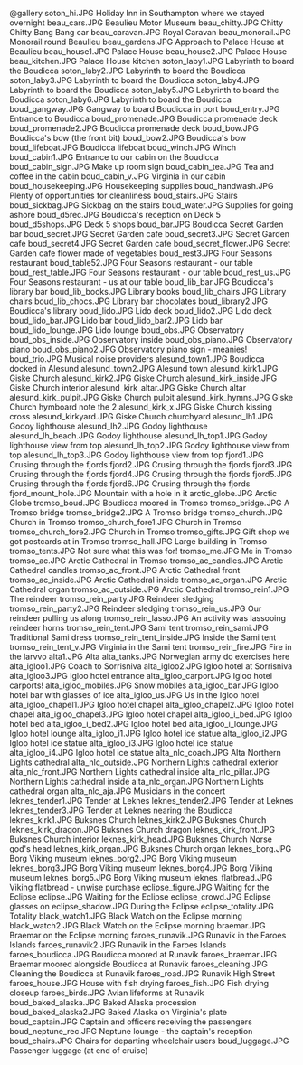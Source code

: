 @gallery
soton_hi.JPG		Holiday Inn in Southampton where we stayed overnight
beau_cars.JPG		Beaulieu Motor Museum
beau_chitty.JPG		Chitty Chitty Bang Bang car
beau_caravan.JPG		Royal Caravan
beau_monorail.JPG		Monorail round Beaulieu
beau_gardens.JPG		Approach to Palace House at Beaulieu
beau_house1.JPG		Palace House
beau_house2.JPG		Palace House
beau_kitchen.JPG		Palace House kitchen
soton_laby1.JPG		Labyrinth to board the Boudicca
soton_laby2.JPG		Labyrinth to board the Boudicca
soton_laby3.JPG		Labyrinth to board the Boudicca
soton_laby4.JPG		Labyrinth to board the Boudicca
soton_laby5.JPG		Labyrinth to board the Boudicca
soton_laby6.JPG		Labyrinth to board the Boudicca
boud_gangway.JPG		Gangway to board Boudicca in port
boud_entry.JPG		Entrance to Boudicca
boud_promenade.JPG		Boudicca promenade deck
boud_promenade2.JPG		Boudicca promenade deck
boud_bow.JPG		Boudicca's bow (the front bit)
boud_bow2.JPG		Boudicca's bow
boud_lifeboat.JPG		Boudicca lifeboat
boud_winch.JPG		Winch
boud_cabin1.JPG		Entrance to our cabin on the Boudicca
boud_cabin_sign.JPG		Make up room sign
boud_cabin_tea.JPG		Tea and coffee in the cabin
boud_cabin_v.JPG		Virginia in our cabin
boud_housekeeping.JPG		Housekeeping supplies
boud_handwash.JPG		Plenty of opportunities for cleanliness
boud_stairs.JPG		Stairs
boud_sickbag.JPG		Sickbag on the stairs
boud_water.JPG		Supplies for going ashore
boud_d5rec.JPG		Boudicca's reception on Deck 5
boud_d5shops.JPG		Deck 5 shops
boud_bar.JPG		Boudicca Secret Garden bar
boud_secret.JPG		Secret Garden cafe
boud_secret3.JPG		Secret Garden cafe
boud_secret4.JPG		Secret Garden cafe
boud_secret_flower.JPG		Secret Garden cafe flower made of vegetables
boud_rest3.JPG		Four Seasons restaurant
boud_table52.JPG		Four Seasons restaurant - our table
boud_rest_table.JPG		Four Seasons restaurant - our table
boud_rest_us.JPG		Four Seasons restaurant - us at our table
boud_lib_bar.JPG		Boudicca's library bar
boud_lib_books.JPG		Library books
boud_lib_chairs.JPG		Library chairs
boud_lib_chocs.JPG		Library bar chocolates
boud_library2.JPG		Boudicca's library
boud_lido.JPG		Lido deck
boud_lido2.JPG		Lido deck
boud_lido_bar.JPG		Lido bar
boud_lido_bar2.JPG		Lido bar
boud_lido_lounge.JPG		Lido lounge
boud_obs.JPG		Observatory
boud_obs_inside.JPG		Observatory inside
boud_obs_piano.JPG		Observatory piano
boud_obs_piano2.JPG		Observatory piano sign - meanies!
boud_trio.JPG		Musical noise providers
alesund_town1.JPG		Boudicca docked in Alesund
alesund_town2.JPG		Alesund town
alesund_kirk1.JPG		Giske Church
alesund_kirk2.JPG		Giske Church
alesund_kirk_inside.JPG		Giske Church interior
alesund_kirk_altar.JPG		Giske Church altar
alesund_kirk_pulpit.JPG		Giske Church pulpit
alesund_kirk_hymns.JPG		Giske Church hymboard note the 2
alesund_kirk_x.JPG		Giske Church kissing cross
alesund_kirkyard.JPG		Giske Church churchyard
alesund_lh1.JPG		Godoy lighthouse
alesund_lh2.JPG		Godoy lighthouse
alesund_lh_beach.JPG		Godoy lighthouse
alesund_lh_top1.JPG		Godoy lighthouse view from top
alesund_lh_top2.JPG		Godoy lighthouse view from top
alesund_lh_top3.JPG		Godoy lighthouse view from top
fjord1.JPG		Crusing through the fjords
fjord2.JPG		Crusing through the fjords
fjord3.JPG		Crusing through the fjords
fjord4.JPG		Crusing through the fjords
fjord5.JPG		Crusing through the fjords
fjord6.JPG		Crusing through the fjords
fjord_mount_hole.JPG		Mountain with a hole in it
arctic_globe.JPG		Arctic Globe
tromso_boud.JPG		Boudicca moored in Tromso
tromso_bridge.JPG		A Tromso bridge
tromso_bridge2.JPG		A Tromso bridge
tromso_church.JPG		Church in Tromso
tromso_church_fore1.JPG		Church in Tromso
tromso_church_fore2.JPG		Church in Tromso
tromso_gifts.JPG		Gift shop we got postcards at in Tromso
tromso_hall.JPG		Large building in Tromso
tromso_tents.JPG		Not sure what this was for!
tromso_me.JPG		Me in Tromso
tromso_ac.JPG		Arctic Cathedral in Tromso
tromso_ac_candles.JPG		Arctic Cathedral candles
tromso_ac_front.JPG		Arctic Cathedral front
tromso_ac_inside.JPG		Arctic Cathedral inside
tromso_ac_organ.JPG		Arctic Cathedral organ
tromso_ac_outside.JPG		Arctic Cathedral
tromso_rein1.JPG		The reindeer
tromso_rein_party.JPG		Reindeer sledging
tromso_rein_party2.JPG		Reindeer sledging
tromso_rein_us.JPG		Our reindeer pulling us along
tromso_rein_lasso.JPG		An activity was lassooing reindeer horns
tromso_rein_tent.JPG		Sami tent
tromso_rein_sami.JPG		Traditional Sami dress
tromso_rein_tent_inside.JPG		Inside the Sami tent
tromso_rein_tent_v.JPG		Virginia in the Sami tent
tromso_rein_fire.JPG		Fire in the larvvo
alta1.JPG		Alta
alta_tanks.JPG		Norwegian army do exercises here
alta_igloo1.JPG		Coach to Sorrisniva
alta_igloo2.JPG		Igloo hotel at Sorrisniva
alta_igloo3.JPG		Igloo hotel entrance
alta_igloo_carport.JPG		Igloo hotel carports!
alta_igloo_mobiles.JPG		Snow mobiles
alta_igloo_bar.JPG		Igloo hotel bar with glasses of ice
alta_igloo_us.JPG		Us in the Igloo hotel
alta_igloo_chapel1.JPG		Igloo hotel chapel
alta_igloo_chapel2.JPG		Igloo hotel chapel
alta_igloo_chapel3.JPG		Igloo hotel chapel
alta_igloo_i_bed.JPG		Igloo hotel bed
alta_igloo_i_bed2.JPG		Igloo hotel bed
alta_igloo_i_lounge.JPG		Igloo hotel lounge
alta_igloo_i1.JPG		Igloo hotel ice statue
alta_igloo_i2.JPG		Igloo hotel ice statue
alta_igloo_i3.JPG		Igloo hotel ice statue
alta_igloo_i4.JPG		Igloo hotel ice statue
alta_nlc_coach.JPG		Alta Northern Lights cathedral
alta_nlc_outside.JPG		Northern Lights cathedral exterior
alta_nlc_front.JPG		Northern Lights cathedral inside
alta_nlc_pillar.JPG		Northern Lights cathedral inside
alta_nlc_organ.JPG		Northern Lights cathedral organ
alta_nlc_aja.JPG		Musicians in the concert
leknes_tender1.JPG		Tender at Leknes
leknes_tender2.JPG		Tender at Leknes
leknes_tender3.JPG		Tender at Leknes nearing the Boudicca
leknes_kirk1.JPG		Buksnes Church
leknes_kirk2.JPG		Buksnes Church
leknes_kirk_dragon.JPG		Buksnes Church dragon
leknes_kirk_front.JPG		Buksnes Church interior
leknes_kirk_head.JPG		Buksnes Church Norse god's head
leknes_kirk_organ.JPG		Buksnes Church organ
leknes_borg.JPG		Borg Viking museum
leknes_borg2.JPG		Borg Viking museum
leknes_borg3.JPG		Borg Viking museum
leknes_borg4.JPG		Borg Viking museum
leknes_borg5.JPG		Borg Viking museum
leknes_flatbread.JPG		Viking flatbread - unwise purchase
eclipse_figure.JPG		Waiting for the Eclipse
eclipse.JPG		Waiting for the Eclipse
eclipse_crowd.JPG		Eclipse glasses on
eclipse_shadow.JPG		During the Eclipse
eclipse_totality.JPG		Totality
black_watch1.JPG		Black Watch on the Eclipse morning
black_watch2.JPG		Black Watch on the Eclipse morning
braemar.JPG		Braemar on the Eclipse morning
faroes_runavik.JPG		Runavik in the Faroes Islands
faroes_runavik2.JPG		Runavik in the Faroes Islands
faroes_boudicca.JPG		Boudicca moored at Runavik
faroes_braemar.JPG		Braemar moored alongside Boudicca at Runavik
faroes_cleaning.JPG		Cleaning the Boudicca at Runavik
faroes_road.JPG		Runavik High Street
faroes_house.JPG		House with fish drying
faroes_fish.JPG		Fish drying closeup
faroes_birds.JPG		Avian lifeforms at Runavik
boud_baked_alaska.JPG		Baked Alaska procession
boud_baked_alaska2.JPG		Baked Alaska on Virginia's plate
boud_captain.JPG		Captain and officers receiving the passengers
boud_neptune_rec.JPG		Neptune lounge - the captain's reception
boud_chairs.JPG		Chairs for departing wheelchair users
boud_luggage.JPG		Passenger luggage (at end of cruise)
